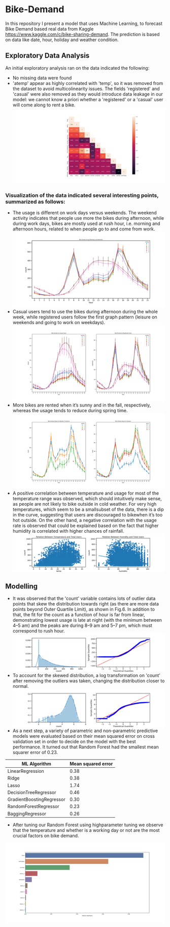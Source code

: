 # Bike-Demand
In this repository I present a model that uses Machine Learning, to forecast Bike Demand based real data from Kaggle  
https://www.kaggle.com/c/bike-sharing-demand. The prediction is based on data like date, hour, holiday and weather condition.
## Exploratory Data Analysis
An initial exploratory analysis ran on the data indicated the following:
* No missing data were found
* 'atemp' appear as highly correlated with 'temp', so it was removed from the dataset to avoid multicolinearity issues. The fields 'registered' and 'casual' were also removed as they would introduce data leakage in our model: we cannot know a priori whether a 'registered' or a 'casual' user will come along to rent a bike. 
![Correlation matrix](https://github.com/iris-theof/Bike-Demand/blob/main/correlation_matrix.png)

### Visualization of the data indicated several interesting points, summarized as follows:
* The usage is different on work days versus weekends. The weekend
activity indicates that people use more the bikes during afternoon, while during work days,
bikes are mostly used at rush hour, i.e. morning and afternoon hours, related to when people
go to and come from work.
![Weekday](https://github.com/iris-theof/Bike-Demand/blob/main/weekday.png)
* Casual users tend to use the bikes during afternoon during the whole week, while registered
users follow the first graph pattern (leisure on weekends and going to work on weekdays).
![Casual-Registered](https://github.com/iris-theof/Bike-Demand/blob/main/casual_registered.png)
* More bikes are rented when it’s sunny and in the fall, respectively,
whereas the usage tends to reduce during spring time. 
![Weather-season](https://github.com/iris-theof/Bike-Demand/blob/main/weather_season.png)
* A positive correlation between temperature and usage for most of the
temperature range was observed, which should intuitively make sense, as people are not
likely to bike outside in cold weather. For very high temperatures, which seem to be a smallsubset of the data, there is a dip in the curve, suggesting that users are discouraged to bikewhen it’s too hot outside. On the other hand, a negative correlation with the usage rate is
observed that could be explained based on the fact that higher humidity is correlated with
higher chances of rainfall.
![Temperature](https://github.com/iris-theof/Bike-Demand/blob/main/weather_humidity.png)

## Modelling

* It was observed that the 'count' variable contains lots of outlier data points that skew the distribution
towards right (as there are more data points beyond Outer Quartile Limit), as shown in Fig.6. In
addition to that, the fit for the count as a function of hour is far from linear, demonstrating lowest
usage is late at night (with the minimum between 4–5 am) and the peaks are during 8–9 am and 5–7
pm, which must correspond to rush hour.
![Before](https://github.com/iris-theof/Bike-Demand/blob/main/count_quantiles_before_log.png)
* To account for the skewed distribution, a log transformation on 'count' after removing the
outliers was taken, changing the distribution closer to normal.
![After](https://github.com/iris-theof/Bike-Demand/blob/main/count_quantiles_after_log.png)
* As a next step, a variety of parametric and non-parametric predictive models were evaluated
based on their mean squared error on cross validation set in order to decide on the model with the best performance.
It turned out that Random Forest had the smallest mean squarer error of 0.23.

| ML Algorithm             |  Mean squared error |
| -------------            | --------------------|
| LinearRegression         |0.38                 |
| Ridge                    |0.38                 |
| Lasso                    |1.74                 |
| DecisionTreeRegressor    |0.46                 |
| GradientBoostingRegressor|0.30                 |
| RandomForestRegressor    |0.23                 |
| BaggingRegressor         |0.26                 |

* After tuning our Random Forest using highparameter tuning we observe that the temperature and whether is a working day or not are the most
crucial factors on bike demand.

![Bike_Demand](https://github.com/iris-theof/Bike-Demand/blob/main/Features.png)

     

